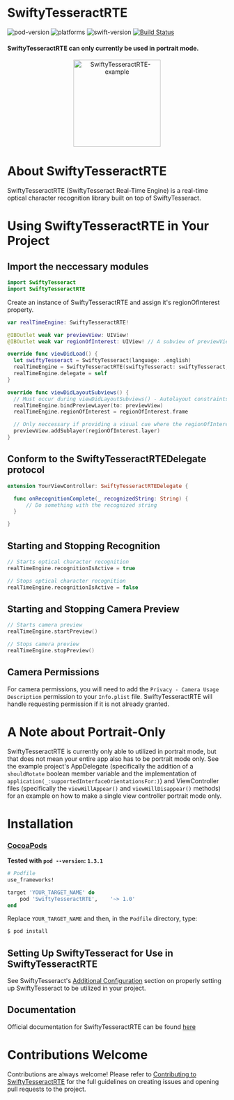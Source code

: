 # SwiftyTesseractRTE
![pod-version](https://img.shields.io/cocoapods/v/SwiftyTesseractRTE.svg) ![platforms](https://img.shields.io/badge/Platform-iOS%2010.0%20%2B-lightgrey.svg) ![swift-version](https://img.shields.io/badge/Swift-4.0%20%2F%204.1-orange.svg) [![Build Status](https://travis-ci.org/SwiftyTesseract/SwiftyTesseractRTE.svg?branch=master)](https://travis-ci.org/SwiftyTesseract/SwiftyTesseractRTE)

#### SwiftyTesseractRTE can only currently be used in portrait mode.

<p align="center">
<img alt="SwiftyTesseractRTE-example" src=https://lh3.googleusercontent.com/Tmg1TcS5Hu1GfLTrNZzqyIdTveT8qjqvqNMiOSq9T4LZ5VEzy8eslN8zhwi9u9eyXmWsDgFL-AomP4G5GQiks7Ocgf0UUI1tE8RARDslzNHJsmRNNyFJeCqB7mkGeEdCF6m9c3eI3efVDOrdHmTnCS0OaQI7hFPcY_sX1NJvg3XjdlVsilG0mU2ghD7RwBezpTyNBjbwpuhP2P8w5936G9JuI03kLGKCF8dax5hXykeQ8HcGeuNbvW-4dEQd0Zlwp_RZ1Cs3VnBAWA0E484v7tS3LuqPH5OfFEPnI8MP7-53SjA9ptO7a5KJDeBYZSQA35007CXDouxGsPYgMAYkUVzzQEZqkMbeNyPPbG9TcrCJOPe7KAVV5BGkCCrHyeTUJ4eVn6WQtfJVV36K8eq8_3_In1oL1xxMdu1SOGeZohrI8u9b_MFzr8AeO6f1iaLfscSRaroPGkPzD0R87PcIr6GUSv17gAPIaAGM-_6MZfl3jw2pC7ScLZyRHkk9YT19gp7s9goOvIb62NXnXVRsT_go58dZUuyx7Z5gBen5LJ0EcZa2NjOKe02yiOlPbIrIvztAHtk3er8_bXVMLch1KgyMx7KwzxFTaX-ZOAekT-I21i3VOQp7BT2jzaoKxpq4-UueJEiYEgY4hYDH-5WnWs8Uz1cGjmw=w420-h747-no width="200px"/>
</p>

# About SwiftyTesseractRTE
SwiftyTesseractRTE (SwiftyTesseract Real-Time Engine) is a real-time optical character recognition library built on top of SwiftyTesseract.

# Using SwiftyTesseractRTE in Your Project
## Import the neccessary modules
```swift
import SwiftyTesseract
import SwiftyTesseractRTE
```

Create an instance of SwiftyTesseractRTE and assign it's regionOfInterest property. 
```swift
var realTimeEngine: SwiftyTesseractRTE!

@IBOutlet weak var previewView: UIView!
@IBOutlet weak var regionOfInterest: UIView! // A subview of previewView

override func viewDidLoad() {
  let swiftyTesseract = SwiftyTesseract(language: .english)
  realTimeEngine = SwiftyTesseractRTE(swiftyTesseract: swiftyTesseract, desiredReliability: .verifiable)
  realTimeEngine.delegate = self
}

override func viewDidLayoutSubviews() {
  // Must occur during viewDidLayoutSubviews() - Autolayout constraints are not set in viewDidLoad()
  realTimeEngine.bindPreviewLayer(to: previewView)
  realTimeEngine.regionOfInterest = regionOfInterest.frame

  // Only neccessary if providing a visual cue where the regionOfInterest is to your end user
  previewView.addSublayer(regionOfInterest.layer)
}

```

## Conform to the SwiftyTesseractRTEDelegate protocol
```swift
extension YourViewController: SwiftyTesseractRTEDelegate {

  func onRecognitionComplete(_ recognizedString: String) {
      // Do something with the recognized string
  }

}
```
## Starting and Stopping Recognition
```swift
// Starts optical character recognition
realTimeEngine.recognitionIsActive = true

// Stops optical character recognition
realTimeEngine.recognitionIsActive = false
```

## Starting and Stopping Camera Preview
```swift
// Starts camera preview
realTimeEngine.startPreview()

// Stops camera preview
realTimeEngine.stopPreview()
```

## Camera Permissions
For camera permissions, you will need to add the `Privacy - Camera Usage Description` permission to your `Info.plist` file. SwiftyTesseractRTE will handle requesting permission if it is not already granted.

# A Note about Portrait-Only
SwiftyTesseractRTE is currently only able to utilized in portrait mode, but that does not mean your entire app also has to be portrait mode only. See the example project's AppDelegate (specifically the addition of a `shouldRotate` boolean member variable and the implementation of `application(_:supportedInterfaceOrientationsFor:)`) and ViewController files (specifically the `viewWillAppear()` and `viewWillDisappear()` methods) for an example on how to make a single view controller portrait mode only. 

# Installation
### [CocoaPods](https://guides.cocoapods.org/using/using-cocoapods.html)

**Tested with `pod --version`: `1.3.1`**

```ruby
# Podfile
use_frameworks!

target 'YOUR_TARGET_NAME' do
    pod 'SwiftyTesseractRTE',    '~> 1.0'
end
```

Replace `YOUR_TARGET_NAME` and then, in the `Podfile` directory, type:

```bash
$ pod install
```

## Setting Up SwiftyTesseract for Use in SwiftyTesseractRTE
See SwiftyTesseract's [Additional Configuration](https://github.com/SwiftyTesseract/SwiftyTesseract/blob/master/Readme.md#additional-configuration) section on properly setting up SwiftyTesseract to be utilized in your project.

## Documentation
Official documentation for SwiftyTesseractRTE can be found [here](https://swiftytesseract.github.io/SwiftyTesseractRTE/)

# Contributions Welcome
Contributions are always welcome! Please refer to [Contributing to SwiftyTesseractRTE](https://github.com/SwiftyTesseract/SwiftyTesseractRTE/blob/master/Contributions.md) for the full guidelines on creating issues and opening pull requests to the project.

